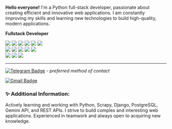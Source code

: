 **Hello everyone!**
I'm a Python full-stack developer, passionate about creating efficient and innovative web applications.
I am constantly improving my skills and learning new technologies to build high-quality, modern applications.

**Fullstack Developer**

      
<img src="https://img.shields.io/badge/Redis-DC382D?style=for-the-badge&logo=redis&logoColor=white" /> <img src="https://img.shields.io/badge/Git-F05032?style=for-the-badge&logo=git&logoColor=white" /> <img src="https://img.shields.io/badge/HTML5-E34F26?style=for-the-badge&logo=html5&logoColor=white" /> <img src="https://img.shields.io/badge/Cloudflare-F38020?style=for-the-badge&logo=cloudflare&logoColor=white" /> <img src="https://img.shields.io/badge/Amazon%20EC2-FF9900?style=for-the-badge&logo=amazonaws&logoColor=232F3E" /> <img src="https://img.shields.io/badge/JavaScript-F7DF1E?style=for-the-badge&logo=javascript&logoColor=black" />
<br>
<img src="https://img.shields.io/badge/FastAPI-05998B?style=for-the-badge&logo=fastapi&logoColor=white" /> <img src="https://img.shields.io/badge/Docker-2496ED?style=for-the-badge&logo=docker&logoColor=white" /> <img src="https://img.shields.io/badge/CSS3-1572B6?style=for-the-badge&logo=css3&logoColor=white" /> <img src="https://img.shields.io/badge/Python-3776AB?style=for-the-badge&logo=python&logoColor=white" /> <img src="https://img.shields.io/badge/PostgreSQL-4169E1?style=for-the-badge&logo=postgresql&logoColor=white" />
<br>
<img src="https://img.shields.io/badge/React-20232A?style=for-the-badge&logo=react&logoColor=61DAFB" /> <img src="https://img.shields.io/badge/Next.js-000000?style=for-the-badge&logo=nextdotjs&logoColor=white" /> <img src="https://img.shields.io/badge/Django-092E20?style=for-the-badge&logo=django&logoColor=white" />

<hr>

[![Telegram Badge](https://img.shields.io/badge/Telegram-2CA5E0?style=for-the-badge&logo=telegram&logoColor=white)](https://t.me/YarmarkaAr) - *preferred method of contact*

[![Gmail Badge](https://img.shields.io/badge/Gmail-D14836?style=for-the-badge&logo=gmail&logoColor=white)](mailto:rex6961@gmail.com)

### ✨ Additional Information:

Actively learning and working with Python, Scrapy, Django, PostgreSQL, Gemini API, and REST APIs. I strive to build complex and interesting web applications. Experienced in teamwork and always open to acquiring new knowledge.
